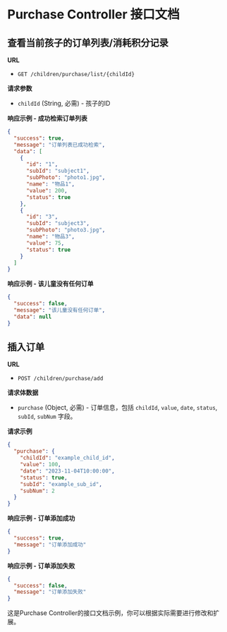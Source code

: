 # Purchase Controller 接口文档

## 查看当前孩子的订单列表/消耗积分记录

**URL**
- `GET /children/purchase/list/{childId}`

**请求参数**
- `childId` (String, 必需) - 孩子的ID

**响应示例 - 成功检索订单列表**
```json
{
  "success": true,
  "message": "订单列表已成功检索",
  "data": [
    {
      "id": "1",
      "subId": "subject1",
      "subPhoto": "photo1.jpg",
      "name": "物品1",
      "value": 200,
      "status": true
    },
    {
      "id": "3",
      "subId": "subject3",
      "subPhoto": "photo3.jpg",
      "name": "物品3",
      "value": 75,
      "status": true
    }
  ]
}
```

**响应示例 - 该儿童没有任何订单**
```json
{
  "success": false,
  "message": "该儿童没有任何订单",
  "data": null
}
```

## 插入订单

**URL**
- `POST /children/purchase/add`

**请求体数据**
- `purchase` (Object, 必需) - 订单信息，包括 `childId`, `value`, `date`, `status`, `subId`, `subNum` 字段。

**请求示例**
```json
{
  "purchase": {
    "childId": "example_child_id",
    "value": 100,
    "date": "2023-11-04T10:00:00",
    "status": true,
    "subId": "example_sub_id",
    "subNum": 2
  }
}
```

**响应示例 - 订单添加成功**
```json
{
  "success": true,
  "message": "订单添加成功"
}
```

**响应示例 - 订单添加失败**
```json
{
  "success": false,
  "message": "订单添加失败"
}
```

这是Purchase Controller的接口文档示例，你可以根据实际需要进行修改和扩展。
